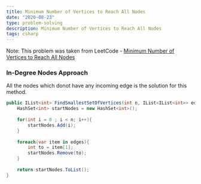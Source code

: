 ```yaml
---
title: Minimum Number of Vertices to Reach All Nodes
date: "2020-08-23"
type: problem-solving
description: Minimum Number of Vertices to Reach All Nodes
tags: csharp
---
```


Note: This problem was taken from LeetCode - [Minimum Number of Vertices to Reach All Nodes](https://leetcode.com/problems/minimum-number-of-vertices-to-reach-all-nodes/)

### In-Degree Nodes Approach

All the nodes which donot have any incoming edge is the solution for this method.

```csharp
public IList<int> FindSmallestSetOfVertices(int n, IList<IList<int>> edges) {
	HashSet<int> startNodes = new HashSet<int>();
	
	for(int i = 0 ; i < n; i++){
		startNodes.Add(i);
	}
	
	foreach(var item in edges){
		int to = item[1];            
		startNodes.Remove(to);
	}
	
	return startNodes.ToList();
}
```
